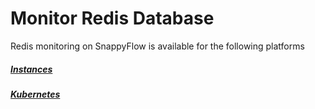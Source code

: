 # Monitor Redis Database

Redis monitoring on SnappyFlow is available for the following platforms

##### [Instances](/docs/selfhosted-turbo/integrations/redis/redis_instance)

##### [Kubernetes](/docs/selfhosted-turbo/integrations/redis/redis_kubernetes)

